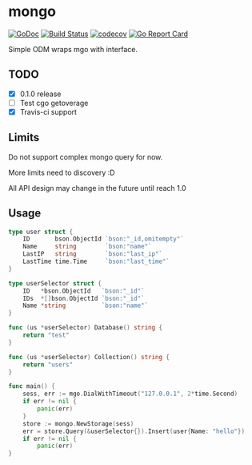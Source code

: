 # mongo

[![GoDoc](http://img.shields.io/badge/godoc-reference-5272B4.svg?style=flat-square)](https://godoc.org/github.com/yeeuu/mongo)
[![Build Status](https://travis-ci.org/yeeuu/mongo.svg?branch=master)](https://travis-ci.org/yeeuu/mongo)
[![codecov](https://codecov.io/gh/yeeuu/mongo/branch/master/graph/badge.svg)](https://codecov.io/gh/yeeuu/mongo)
[![Go Report Card](https://goreportcard.com/badge/github.com/yeeuu/mongo)](https://goreportcard.com/report/github.com/yeeuu/mongo)


Simple ODM wraps mgo with interface.

## TODO
 - [x] 0.1.0 release
 - [ ] Test cgo getoverage
 - [x] Travis-ci support

## Limits

Do not support complex mongo query for now.

More limits need to discovery :D

All API design may change in the future until reach 1.0

## Usage

```go
type user struct {
	ID       bson.ObjectId `bson:"_id,omitempty"`
	Name     string        `bson:"name"`
	LastIP   string        `bson:"last_ip"`
	LastTime time.Time     `bson:"last_time"`
}

type userSelector struct {
	ID   *bson.ObjectId   `bson:"_id"`
	IDs  *[]bson.ObjectId `bson:"_id"`
	Name *string          `bson:"name"`
}

func (us *userSelector) Database() string {
	return "test"
}

func (us *userSelector) Collection() string {
	return "users"
}

func main() {
	sess, err := mgo.DialWithTimeout("127.0.0.1", 2*time.Second)
	if err != nil {
		panic(err)
	}
	store := mongo.NewStorage(sess)
	err = store.Query(&userSelector{}).Insert(user{Name: "hello"})
	if err != nil {
		panic(err)
}
```
